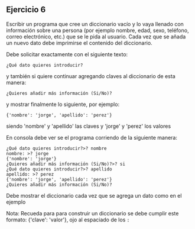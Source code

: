 ## Ejercicio 6

Escribir un programa que cree un diccionario vacío y lo vaya llenado con información sobre una persona (por ejemplo nombre, edad, sexo, teléfono, correo electrónico, etc.) que se le pida al usuario. Cada vez que se añada un nuevo dato debe imprimirse el contenido del diccionario.

Debe solicitar exactamente con el siguiente texto:

`¿Qué dato quieres introducir?`

y también si quiere continuar agregando claves al diccionario de esta manera:

`¿Quieres añadir más información (Si/No)?`

y mostrar finalmente lo siguiente, por ejemplo:

`{'nombre': 'jorge', 'apellido': 'perez'}`

siendo 'nombre' y 'apellido' las claves y 'jorge' y 'perez' los valores

En consola debe ver se el programa corriendo de la siguiente manera:

```
¿Qué dato quieres introducir?>? nombre
nombre: >? jorge
{'nombre': 'jorge'}
¿Quieres añadir más información (Si/No)?>? si
¿Qué dato quieres introducir?>? apellido
apellido: >? perez
{'nombre': 'jorge', 'apellido': 'perez'}
¿Quieres añadir más información (Si/No)?
```

Debe mostrar el diccionario cada vez que se agrega un dato como en el ejemplo

Nota: Recueda para para construir un diccionario se debe cumplir este formato: {'clave': 'valor'}, ojo al espaciado de los `: ` 
